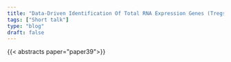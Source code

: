 ```yaml
---
title: "Data-Driven Identification Of Total RNA Expression Genes (Tregs) For Estimation Of RNA Abundance In Heterogeneous Cell Types"
tags: ["Short talk"]
type: "blog"
draft: false
---
```


{{< abstracts paper="paper39">}}


